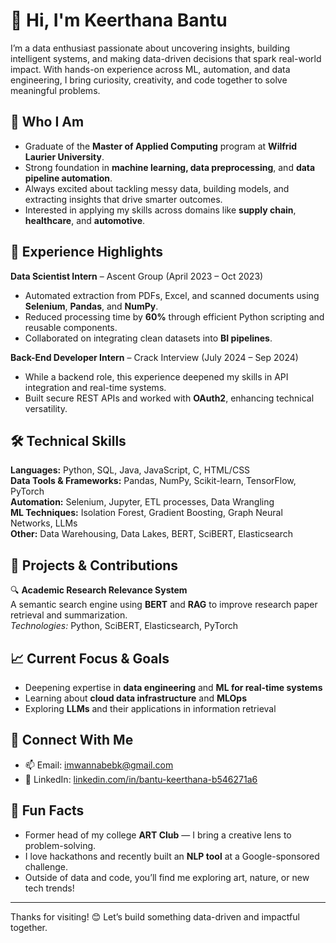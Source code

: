 # 👋 Hi, I'm Keerthana Bantu

I’m a data enthusiast passionate about uncovering insights, building intelligent systems, and making data-driven decisions that spark real-world impact. With hands-on experience across ML, automation, and data engineering, I bring curiosity, creativity, and code together to solve meaningful problems.

## 🧠 Who I Am

- Graduate of the **Master of Applied Computing** program at **Wilfrid Laurier University**.
- Strong foundation in **machine learning, data preprocessing**, and **data pipeline automation**.
- Always excited about tackling messy data, building models, and extracting insights that drive smarter outcomes.
- Interested in applying my skills across domains like **supply chain**, **healthcare**, and **automotive**.

## 💼 Experience Highlights

**Data Scientist Intern** – Ascent Group (April 2023 – Oct 2023)  
- Automated extraction from PDFs, Excel, and scanned documents using **Selenium**, **Pandas**, and **NumPy**.  
- Reduced processing time by **60%** through efficient Python scripting and reusable components.  
- Collaborated on integrating clean datasets into **BI pipelines**.

**Back-End Developer Intern** – Crack Interview (July 2024 – Sep 2024)  
- While a backend role, this experience deepened my skills in API integration and real-time systems.  
- Built secure REST APIs and worked with **OAuth2**, enhancing technical versatility.

## 🛠️ Technical Skills

**Languages:** Python, SQL, Java, JavaScript, C, HTML/CSS  
**Data Tools & Frameworks:** Pandas, NumPy, Scikit-learn, TensorFlow, PyTorch  
**Automation:** Selenium, Jupyter, ETL processes, Data Wrangling  
**ML Techniques:** Isolation Forest, Gradient Boosting, Graph Neural Networks, LLMs  
**Other:** Data Warehousing, Data Lakes, BERT, SciBERT, Elasticsearch

## 🚀 Projects & Contributions

🔍 **Academic Research Relevance System**  
A semantic search engine using **BERT** and **RAG** to improve research paper retrieval and summarization.  
*Technologies:* Python, SciBERT, Elasticsearch, PyTorch  


## 📈 Current Focus & Goals

- Deepening expertise in **data engineering** and **ML for real-time systems**
- Learning about **cloud data infrastructure** and **MLOps**
- Exploring **LLMs** and their applications in information retrieval

## 🤝 Connect With Me

- 📫 Email: [imwannabebk@gmail.com](mailto:imwannabebk@gmail.com)  
- 💼 LinkedIn: [linkedin.com/in/bantu-keerthana-b546271a6](https://www.linkedin.com/in/bantu-keerthana-b546271a6)

## 🎨 Fun Facts

- Former head of my college **ART Club** — I bring a creative lens to problem-solving.
- I love hackathons and recently built an **NLP tool** at a Google-sponsored challenge.
- Outside of data and code, you’ll find me exploring art, nature, or new tech trends!

---

Thanks for visiting! 😊 Let’s build something data-driven and impactful together.
